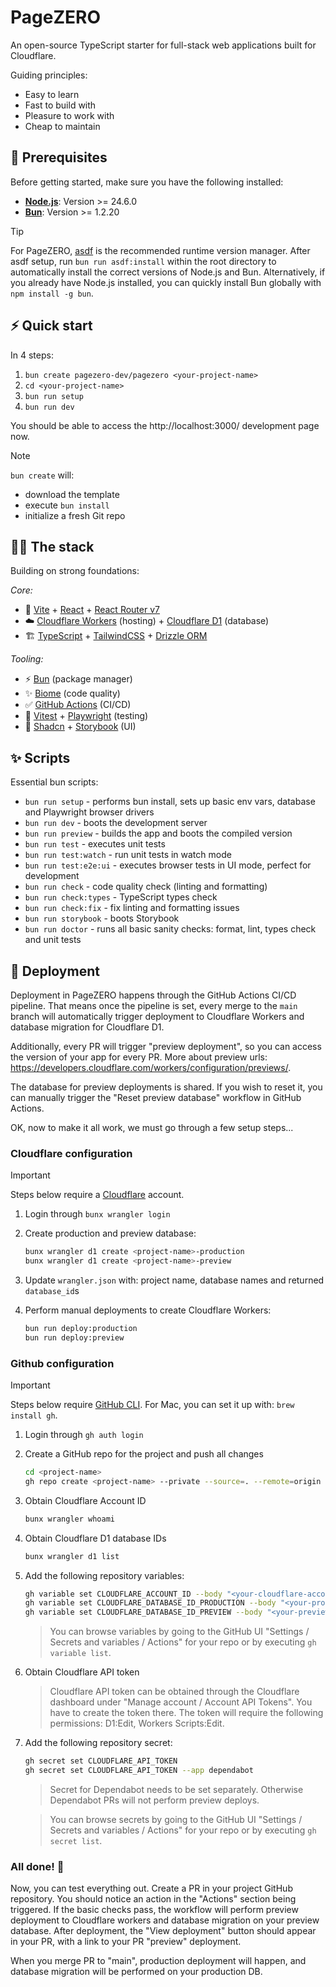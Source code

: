 # PageZERO

An open-source TypeScript starter for full-stack web applications built for Cloudflare.

Guiding principles:

- Easy to learn
- Fast to build with
- Pleasure to work with
- Cheap to maintain

## 🔧 Prerequisites

Before getting started, make sure you have the following installed:

- [**Node.js**](https://nodejs.org/): Version >= 24.6.0
- [**Bun**](https://bun.com/): Version >= 1.2.20

> [!TIP]
> For PageZERO, [asdf](https://asdf-vm.com/) is the recommended runtime version manager.
> After asdf setup, run `bun run asdf:install` within the root directory to automatically install the correct versions of Node.js and Bun. 
> Alternatively, if you already have Node.js installed, you can quickly install Bun globally with `npm install -g bun`.


## ⚡️ Quick start

In 4 steps:

1. `bun create pagezero-dev/pagezero <your-project-name>`
1. `cd <your-project-name>`
1. `bun run setup`
1. `bun run dev`

You should be able to access the http://localhost:3000/ development page now.

> [!NOTE]
> `bun create` will:
> - download the template
> - execute `bun install`
> - initialize a fresh Git repo

## 🧑‍💻 The stack

Building on strong foundations:

_Core:_

- 🚀 [Vite](https://vite.dev/) + [React](https://react.dev/) + [React Router v7](https://reactrouter.com/)
- ☁️ [Cloudflare Workers](https://workers.cloudflare.com/) (hosting) + [Cloudflare D1](https://www.cloudflare.com/en-au/developer-platform/products/d1/) (database)
- 🏗️ [TypeScript](https://www.typescriptlang.org/) + [TailwindCSS](https://tailwindcss.com/) + [Drizzle ORM](https://orm.drizzle.team/)

_Tooling:_

- ⚡ [Bun](https://bun.com/) (package manager)
- ✨ [Biome](https://biomejs.dev/) (code quality)
- ✅ [GitHub Actions](https://github.com/features/actions) (CI/CD)
- 🧪 [Vitest](https://vitest.dev/) + [Playwright](https://playwright.dev/) (testing)
- 📖 [Shadcn](https://ui.shadcn.com/) + [Storybook](https://storybook.js.org/) (UI)

## ✨ Scripts

Essential bun scripts:

- `bun run setup` - performs bun install, sets up basic env vars, database and Playwright browser drivers
- `bun run dev` - boots the development server
- `bun run preview` - builds the app and boots the compiled version
- `bun run test` - executes unit tests
- `bun run test:watch` - run unit tests in watch mode
- `bun run test:e2e:ui` - executes browser tests in UI mode, perfect for development
- `bun run check` - code quality check (linting and formatting)
- `bun run check:types` - TypeScript types check
- `bun run check:fix` - fix linting and formatting issues
- `bun run storybook` - boots Storybook
- `bun run doctor` - runs all basic sanity checks: format, lint, types check and unit tests

## 🚀 Deployment

Deployment in PageZERO happens through the GitHub Actions CI/CD pipeline. That means once the pipeline is set,
every merge to the `main` branch will automatically trigger deployment to Cloudflare Workers and database
migration for Cloudflare D1.

Additionally, every PR will trigger "preview deployment", so you can access the version of your app for every PR. More about preview urls: https://developers.cloudflare.com/workers/configuration/previews/.

The database for preview deployments is shared. If you wish to reset it, you can manually trigger the "Reset preview database" workflow in GitHub Actions.

OK, now to make it all work, we must go through a few setup steps...

### Cloudflare configuration

> [!IMPORTANT]
> Steps below require a [Cloudflare](https://www.cloudflare.com/) account.

1. Login through `bunx wrangler login`

1. Create production and preview database:
   ```sh
   bunx wrangler d1 create <project-name>-production
   bunx wrangler d1 create <project-name>-preview
   ```

1. Update `wrangler.json` with: project name, database names and returned `database_id`s

1. Perform manual deployments to create Cloudflare Workers:
   ```sh
   bun run deploy:production
   bun run deploy:preview
   ```

### Github configuration

> [!IMPORTANT]
> Steps below require [GitHub CLI](https://cli.github.com/).
> For Mac, you can set it up with: `brew install gh`.

1.  Login through `gh auth login`

1.  Create a GitHub repo for the project and push all changes

    ```sh
    cd <project-name>
    gh repo create <project-name> --private --source=. --remote=origin --push
    ```

1.  Obtain Cloudflare Account ID

    ```sh
    bunx wrangler whoami
    ```

1.  Obtain Cloudflare D1 database IDs

    ```sh
    bunx wrangler d1 list
    ```

1.  Add the following repository variables:

    ```sh
    gh variable set CLOUDFLARE_ACCOUNT_ID --body "<your-cloudflare-account-id>"
    gh variable set CLOUDFLARE_DATABASE_ID_PRODUCTION --body "<your-production-database-id>"
    gh variable set CLOUDFLARE_DATABASE_ID_PREVIEW --body "<your-preview-database-id>"
    ```

    > You can browse variables by going to the GitHub UI "Settings / Secrets and variables / Actions" for your repo
    > or by executing `gh variable list`.

1.  Obtain Cloudflare API token

    > Cloudflare API token can be obtained through the Cloudflare dashboard under "Manage account / Account API Tokens". You have to create the token there. The token will require the following permissions: D1:Edit, Workers Scripts:Edit.

1.  Add the following repository secret:

    ```sh
    gh secret set CLOUDFLARE_API_TOKEN
    gh secret set CLOUDFLARE_API_TOKEN --app dependabot
    ```

    > Secret for Dependabot needs to be set separately. Otherwise Dependabot PRs will not perform preview deploys.

    > You can browse secrets by going to the GitHub UI "Settings / Secrets and variables / Actions" for your repo
    > or by executing `gh secret list`.

### All done! 🎉

Now, you can test everything out. Create a PR in your project GitHub repository. You should notice an action in the "Actions" section being triggered. If the basic checks pass, the workflow will perform preview deployment to Cloudflare workers and database migration on your preview database. After deployment, the "View deployment" button should appear in your PR, with a link to your PR "preview" deployment.

When you merge PR to "main", production deployment will happen, and database migration will be performed on your production DB.
